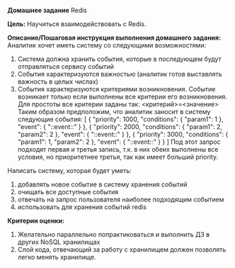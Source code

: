 __Домашнее задание__
Redis

__Цель:__
Научиться взаимодействовать с Redis.

__Описание/Пошаговая инструкция выполнения домашнего задания:__
Аналитик хочет иметь систему со следующими возможностями:

1. Система должна хранить события, которые в последующем будут отправляться сервису событий
2. События характеризуются важностью (аналитик готов выставлять важность в целых числах)
3. События характеризуются критериями возникновения. Событие возникает только если выполнены все критерии его возникновения. Для простоты все критерии заданы так: <критерий>=<значение>
Таким образом предположим, что аналитик заносит в систему следующие события:
   [
   {
   "priority": 1000,
   "conditions": {
   "param1": 1
   },
   "event": {
   "::event::"
   }
   },
   {
   "priority": 2000,
   "conditions": {
   "param1": 2,
   "param2": 2
   },
   "event": {
   "::event::"
   }
   },
   {
   "priority": 3000,
   "conditions": {
   "param1": 1,
   "param2": 2
   },
   "event": {
   "::event::"
   }
   }
   ]
Под этот запрос подходят первая и третья запись, т.к. в них обеих выполнены все условия, но приоритетнее третья, так как имеет больший priority.

Написать систему, которая будет уметь:
1. добавлять новое событие в систему хранения событий
2. очищать все доступные события
3. отвечать на запрос пользователя наиболее подходящим событием
4. использовать для хранения событий redis

__Критерии оценки:__
1. Желательно параллельно попрактиковаться и выполнить ДЗ в других NoSQL хранилищах
2. Слой кода, отвечающий за работу с хранилищем должен позволять легко менять хранилище.
